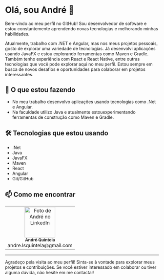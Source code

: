 # Olá, sou André 👋

Bem-vindo ao meu perfil no GitHub! Sou desenvolvedor de software e estou constantemente aprendendo novas tecnologias e melhorando minhas habilidades.

Atualmente, trabalho com .NET e Angular, mas nos meus projetos pessoais, gosto de explorar uma variedade de tecnologias. Já desenvolvi aplicações usando JavaFX e estou explorando ferramentas como Maven e Gradle. Também tenho experiência com React e React Native, entre outras tecnologias que você pode explorar aqui no meu perfil. Estou sempre em busca de novos desafios e oportunidades para colaborar em projetos interessantes.

## 🚀 O que estou fazendo

- No meu trabalho desenvolvo aplicações usando tecnologias como .Net e Angular.
- Na faculdade utilizo Java e atualmente estouexperimentando ferramentas de construção como Maven e Gradle.

## 🛠️ Tecnologias que estou usando
- .Net
- Java
- JavaFX
- Maven
- React
- Angular
- Git/GitHub

## 📫 Como me encontrar

<table align="center">
  <tr>
    <td align="center">
      <a href="https://www.linkedin.com/in/andre-quintela/" title="Perfil de André Quintela">
        <img src="https://media.licdn.com/dms/image/v2/D4D03AQFcLJGIkvQkwA/profile-displayphoto-shrink_200_200/profile-displayphoto-shrink_200_200/0/1722270168067?e=1743033600&v=beta&t=X-1jVX5CNSbXMffTF6w797KcmHQoDlpGACQP2k-uOZs]]()](https://media.licdn.com/dms/image/v2/D4D03AQFcLJGIkvQkwA/profile-displayphoto-shrink_800_800/profile-displayphoto-shrink_800_800/0/1722270168088?e=1752105600&v=beta&t=OCqJ8RBsNdYG2lYIUE05ePQVRkzznJNBHyf_-UfeQMQ" width="100px;" alt="Foto de André no LinkedIn"/><br>
        <sub><b>André Quintela</b></sub><br>
        <a>andre.lsquintela@gmail.com</a>
      </a>
    </td>
</table>

---

Agradeço pela visita ao meu perfil! Sinta-se à vontade para explorar meus projetos e contribuições. Se você estiver interessado em colaborar ou tiver alguma dúvida, não hesite em me contactar!

